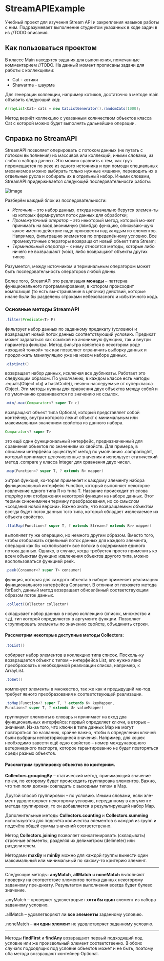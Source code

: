 # StreamAPIExample
Учебный проект для изучения Stream API и закрепления навыков работы с ним. Подразумевает выполнение студентом указанных в коде задач в из //TODO описания.

## Как пользоваться проектом
В классе Main находятся задания для выполнения, помечанные комментарием //TODO. На данный момент прописаны задачи для работы с коллекциями:

* Cat - котики
* Shawarma - шаурма

Для генерации коллекции, например котиков, достаточно в методе main объявить следующий код:
```java
ArrayList<Cat> cats = new CatListGenerator().randomCats(1000);
```
Метод вернёт коллекцию с указанным количеством объектов класса Cat с которой можно будет выполнять дальнейшие операции.

## Справка по StreamAPI
StreamAPI позволяет оперировать с потоком данных (не путать с потоком выполнения) из массивов или коллекций, иными словами, из любого набора данных. Это можно сравнить с тем, как груз перемещается по реке из одного источника и при помощи специальных механизмов можно выбирать только нужные «ящики», переводить их в отдельные русла и собирать их в отдельный набор.
Иными словами, StreamAPI придерживается следующей последовательности работы:
 
![image](https://user-images.githubusercontent.com/11871719/200128913-391dd02c-b3af-4d6f-9cf1-b4bcf2909575.png)

Разберём каждый блок из последовательности:
*	*Источник* – это набор данных, откуда изначально берутся элемен-ты из которых формируется поток данных для обработки;
*	*Промежуточный оператор* – это некоторый метод, который мо-жет принимать на вход анонимную (лямбда) функцию, описываю-щую какое именно действие надо произвести над каждым из элементов. Например, фильтрацию элементов по определённому условию. Все промежуточные операторы возвращают новый объект типа Stream;
*	*Терминальный оператор* – к нему относятся методы, которые либо ничего не возвращают (void), либо возвращают объекты других типов.

Разумеется, между источником и терминальным оператором может быть последовательность операторов любой длины. 

Более того, StreamAPI это реализация **монады** – паттерна функционального программирования, в котором происходит композиция (то есть вы-страивание в цепочки) действий, которые иначе были бы разделены строками небезопасного и избыточного кода. 

### Основные методы StreamAPI

```java
.filter(Predicate<T> P)
``` 
фильтрует набор данных по заданному предикату (условию) и возвращает новый поток данных соответствующий условию. 
Предикат может задаваться как ссылкой на анонимную функцию, так и внутри параметра фильтра. Метод фильтра является в некотором роде «входной точкой» так как позволяет ограничить выборку данных и продол-жать манипуляцию уже на новом наборе данных. 
```java
.distinct() 
```
возвращает набор данных, исключая все дубликаты. Работает это следующим образом. По умолчанию, в каждом классе есть методы .equals(Object obj) и hashCode(), неявно наследуемые от суперкласса Object. Эти методы нужны для сравнения двух объектов между собой и по умолчанию сравниваются по значению их ссылок. 
```java
.min/.max(Comparator<? super T> c)
```
возвращают объект типа Optional<T>, который представляет собой контейнер, внутри которого лежит объект с минимальным или максимальным значением свойства из данного набора.
```java
Comparator<? super T>
```
это ещё один функциональный интерфейс, предназначенный для сравнения объектов по значениям их свойств. 
Для примера, в описании интерфейса существует метод по умолчанию .comparingInt, который принимает целочисленные значения и использует статический метод .compare у класса Integer для сравнения двух чисел.
```java
.map(Function<? super T, ? extends R> mapper)
```
хитрая функция, ко-торая применяет к каждому элементу набора функциональный интерфейс Function, который выполняет некоторое извлечение одного типа R из типа T. Название происходит от слова *mapping* или отображения некоторой функции на наборе данных. Этот термин синонимичен термину преобразования, но со смыслом «создания новой версии». 
Важно знать, что возвращаемым объектом всегда будет поток данных того типа, который обладает извлекаемое из объекта свойство.
```java
.flatMap(Function<? super T, ? extends Stream<? extends R>> mapper)
```
выполняет ту же операцию, но немного другим образом. Вместо того, чтобы отображать отдельный поток данных для каждого элемента, операция как бы «схлопывает» все потоки в содержимое единого потока данных. 
Однако, в случае, когда требуется просто применить ко всем объектам функцию извлечения объектов другого типа, можно воспользоваться функцией peek.
```java
.peek(Consumer<? super T> consumer) 
```
функция, которая для каждого объекта в наборе применяет реализацию функционального интерфейса Consumer. В отличии от похожего метода forEach, данный метод возвращает обновлённый соответствующим образом поток данных. 
```java
.collect(Collector collector)
```
складывает набор данных в новую коллекцию (список, множество и т.д), тип которой определяется в аргументе функции. Позволяет сгруппировать элементы по значению свойств, объединить строки.

#### Рассмотрим некоторые доступные методы Collectors:
```java
.toList()
```
собирает набор элементов в коллекцию типа список. Посколь-ку возвращается объект с типом – интерфейса List, его нужно явно преобразовать к необходимой реализации списка, например, к ArrayList.
```java
.toSet() 
```
компонует элементы в множество, так же как и предыдущий ме-тод требует явного преобразования к соответствующей реализации.
```java
.toMap(Function<? super T, ? extends K> keyMapper, 
Function<? super T, ? extends U> valueMapper)
```
группирует элементы в словарь и принимает на вход два функциональных интерфейса: первый определяет ключи, а вторые – значения. Из-за того, что ключи в типе данных Map не могут повторяться по названию, крайне важно, чтобы в определении ключей были выбраны неповторяющиеся значения. Например, для кошек необходимо завести ещё одно свойство – номер международного ветеринарного паспорта, которое гарантированно не будет повторяться среди разных объектов. 

#### Рассмотрим группировку объектов по критериям.

**Collectors.groupingBy** – статический метод, принимающий значение по-ля, по которому будет происходить группировка элементов. Важно, что тип поля должен совпадать с выходным типом в Map.

Другой способ группировки – по условию. Иными словами, если эле-мент удовлетворяет некоторому условию, переданному в аргументе метода группировки, то он добавляется в результирующий набор Map. 

Дополнительные методы **Collectors.counting** и **Collectors.summing** используются для подсчёта количества элементов в каждой из групп и подсчёта общей суммы значений соответственно. 

Метод **Collectors.joining** позволяет конкатенировать (складывать) строчные элементы, разделяя их делиметром (delimeter) или разделителем.

Методами **maxBy** и **minBy** можно для каждой группы вынести один максимальный или минимальный по какому-то критерию элемент.

***

Следующие методы: **anyMatch**, **allMatch** и **noneMatch** выполняют проверку на соответствие элементов потока данных некоторому заданному пре-дикату. Результатом выполнения всегда будет булево значение.

.anyMatch – проверяет удовлетворяет **хотя бы один** элемент из набора заданному условию. 

.allMatch – удовлетворяют ли **все элементы** заданному условию. 

.noneMatch – **ни один элемент** не удовлетворяет заданному условию.

***

Методы **findFirst** и **findAny** возвращают первый подходящий под условие или же произвольный элемент соответственно. В обоих случаях подходящих под условие объектов может и не быть, поэтому оба метода возвращают контейнер Optional.
